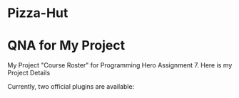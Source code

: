 # Pizza-Hut
# QNA for My Project

My Project "Course Roster" for Programming Hero Assignment 7. Here is my Project Details

Currently, two official plugins are available:


